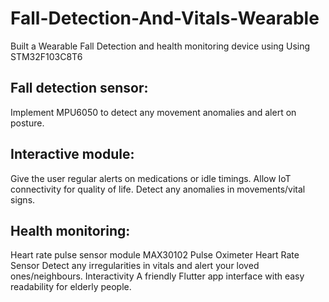 # Fall-Detection-And-Vitals-Wearable
Built a Wearable Fall Detection and health monitoring device using Using STM32F103C8T6
## Fall detection sensor:
Implement MPU6050 to detect any movement anomalies and alert on posture.
## Interactive module:
Give the user regular alerts on medications or idle timings.
Allow IoT connectivity for quality of life.
Detect any anomalies in movements/vital signs.
## Health monitoring:
Heart rate pulse sensor module
MAX30102 Pulse Oximeter Heart Rate Sensor
Detect any irregularities in vitals and alert your loved ones/neighbours.
Interactivity
A friendly Flutter app interface with easy readability for elderly people.


